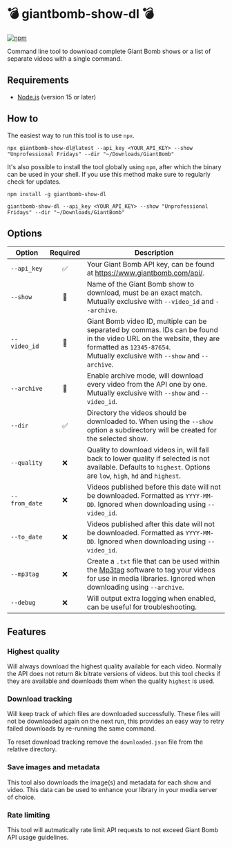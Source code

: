 # 💣 giantbomb-show-dl 💣

[![npm](https://img.shields.io/npm/dt/giantbomb-show-dl.svg)](https://www.npmjs.com/package/giantbomb-show-dl)

Command line tool to download complete Giant Bomb shows or a list of separate videos with a single command.

## Requirements

- [Node.js](https://nodejs.org/) (version 15 or later)

## How to

The easiest way to run this tool is to use `npx`.

```shell
npx giantbomb-show-dl@latest --api_key <YOUR_API_KEY> --show "Unprofessional Fridays" --dir "~/Downloads/GiantBomb"
```

It's also possible to install the tool globally using `npm`, after which the binary can be used in your shell. If you use this method make sure to regularly check for updates.

```shell
npm install -g giantbomb-show-dl

giantbomb-show-dl --api_key <YOUR_API_KEY> --show "Unprofessional Fridays" --dir "~/Downloads/GiantBomb"
```

## Options

| Option        | Required | Description                                                                                                                                                                                                                   |
| ------------- | :------: | ----------------------------------------------------------------------------------------------------------------------------------------------------------------------------------------------------------------------------- |
| `--api_key`   |    ✅    | Your Giant Bomb API key, can be found at https://www.giantbomb.com/api/.                                                                                                                                                      |
| `--show`      |    🔀    | Name of the Giant Bomb show to download, must be an exact match.<br>Mutually exclusive with `--video_id` and `--archive`.                                                                                                     |
| `--video_id`  |    🔀    | Giant Bomb video ID, multiple can be separated by commas. IDs can be found in the video URL on the website, they are formatted as `12345-87654`.<br>Mutually exclusive with `--show` and `--archive`.                         |
| `--archive`   |    🔀    | Enable archive mode, will download every video from the API one by one.<br>Mutually exclusive with `--show` and `--video_id`.                                                                                                 |
| `--dir`       |    ✅    | Directory the videos should be downloaded to. When using the `--show` option a subdirectory will be created for the selected show.                                                                                            |
| `--quality`   |    ❌    | Quality to download videos in, will fall back to lower quality if selected is not available. Defaults to `highest`. Options are `low`, `high`, `hd` and `highest`.                                                            |
| `--from_date` |    ❌    | Videos published before this date will not be downloaded. Formatted as `YYYY-MM-DD`. Ignored when downloading using `--video_id`.                                                                                             |
| `--to_date`   |    ❌    | Videos published after this date will not be downloaded. Formatted as `YYYY-MM-DD`. Ignored when downloading using `--video_id`.                                                                                              |
| `--mp3tag`    |    ❌    | Create a `.txt` file that can be used within the [Mp3tag](https://docs.mp3tag.de/converters/import-tags-from-text-files/) software to tag your videos for use in media libraries. Ignored when downloading using `--archive`. |
| `--debug`     |    ❌    | Will output extra logging when enabled, can be useful for troubleshooting.                                                                                                                                                    |

## Features

### Highest quality

Will always download the highest quality available for each video. Normally the API does not return 8k bitrate versions of videos. but this tool checks if they are available and downloads them when the quality `highest` is used.

### Download tracking

Will keep track of which files are downloaded successfully. These files will not be downloaded again on the next run, this provides an easy way to retry failed downloads by re-running the same command.

To reset download tracking remove the `downloaded.json` file from the relative directory.

### Save images and metadata

This tool also downloads the image(s) and metadata for each show and video. This data can be used to enhance your library in your media server of choice.

### Rate limiting

This tool will autmatically rate limit API requests to not exceed Giant Bomb API usage guidelines.
